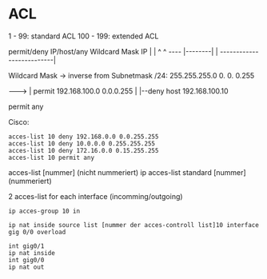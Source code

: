 # ACL

1 - 99: standard ACL
100 - 199: extended ACL

permit/deny IP/host/any Wildcard Mask IP
					\|      |             ^                     ^
					---- |--------|                         |
						   --------------------------|

Wildcard Mask -> inverse from Subnetmask
/24: 255.255.255.0
		   0.    0.    0.255

--->
|   permit 192.168.100.0 0.0.0.255
|
|--deny host 192.168.100.10

permit any

Cisco:
~~~cisco
acces-list 10 deny 192.168.0.0 0.0.255.255
acces-list 10 deny 10.0.0.0 0.255.255.255
acces-list 10 deny 172.16.0.0 0.15.255.255
acces-list 10 permit any
~~~

acces-list \[nummer] (nicht nummeriert)
ip acces-list standard \[nummer] (nummeriert)

2 acces-list for each interface (incomming/outgoing)

~~~cisco
ip acces-group 10 in
~~~

~~~ciso
ip nat inside source list [nummer der acces-controll list]10 interface gig 0/0 overload

int gig0/1
ip nat inside
int gig0/0
ip nat out
~~~

